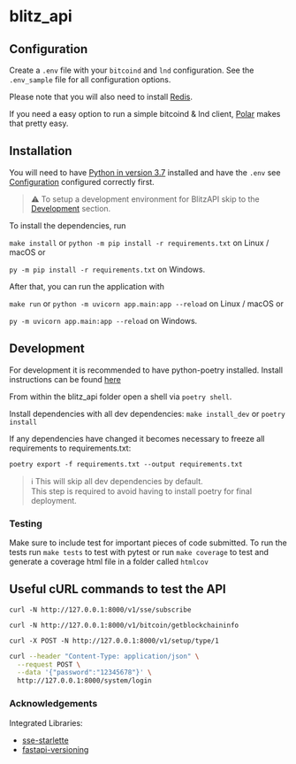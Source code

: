 # blitz_api

## Configuration

Create a `.env` file with your `bitcoind` and `lnd` configuration. See the `.env_sample` file for all configuration options.  

Please note that you will also need to install [Redis](https://redis.io/).

If you need a easy option to run a simple bitcoind & lnd client, [Polar](https://github.com/jamaljsr/polar) makes that pretty easy.

## Installation

You will need to have [Python in version 3.7](https://www.python.org/downloads/) installed and have the `.env` see [Configuration](#Configuration) configured correctly first.


>:warning: To setup a development environment for BlitzAPI skip to the [Development](#Development) section.


To install the dependencies, run

`make install` or `python -m pip install -r requirements.txt` on Linux / macOS or

`py -m pip install -r requirements.txt` on Windows.

After that, you can run the application with

`make run` or `python -m uvicorn app.main:app --reload` on Linux / macOS or

`py -m uvicorn app.main:app --reload` on Windows.

## Development
For development it is recommended to have python-poetry installed. Install instructions can be found [here](https://python-poetry.org/docs/master/#installation)

From within the blitz_api folder open a shell via `poetry shell`.

Install dependencies with all dev dependencies: `make install_dev` or `poetry install`

If any dependencies have changed it becomes necessary to freeze all requirements to requirements.txt:

`poetry export -f requirements.txt --output requirements.txt`

> :information_source: This will skip all dev dependencies by default.<br> 
> This step is required to avoid having to install poetry for final deployment.

### Testing
Make sure to include test for important pieces of code submitted. 
To run the tests run `make tests` to test with pytest or run `make coverage` to test and generate a coverage html file in a folder called `htmlcov`

## Useful cURL commands to test the API
`curl -N http://127.0.0.1:8000/v1/sse/subscribe`

`curl -N http://127.0.0.1:8000/v1/bitcoin/getblockchaininfo`

`curl -X POST -N http://127.0.0.1:8000/v1/setup/type/1`

```sh
curl --header "Content-Type: application/json" \
  --request POST \
  --data '{"password":"12345678"}' \
  http://127.0.0.1:8000/system/login
```

### Acknowledgements

Integrated Libraries:

* [sse-starlette](https://github.com/sysid/sse-starlette)
* [fastapi-versioning](https://github.com/DeanWay/fastapi-versioning)
